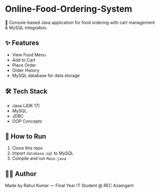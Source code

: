 # Online-Food-Ordering-System
🍔 Console-based Java application for food ordering with cart management &amp; MySQL integration.

## ✨ Features
- View Food Menu
- Add to Cart
- Place Order
- Order History
- MySQL database for data storage

## 🛠 Tech Stack
- Java (JDK 17)
- MySQL
- JDBC
- OOP Concepts

## 🚀 How to Run
1. Clone this repo
2. Import `database.sql` to MySQL
3. Compile and run `Main.java`

## 👨‍💻 Author
Made by Rahul Kumar — Final Year IT Student @ REC Azamgarh
